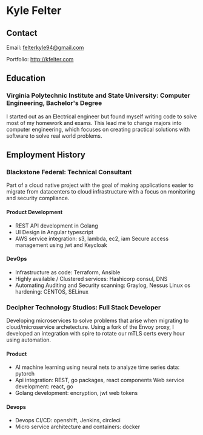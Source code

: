 # Kyle Felter
## Contact
Email: felterkyle94@gmail.com

Portfolio: http://kfelter.com 

## Education
### Virginia Polytechnic Institute and State University: Computer Engineering, Bachelor's Degree
I started out as an Electrical engineer but found myself writing code to solve most of my homework and exams. This lead me to change majors into computer engineering, which
focuses on creating practical solutions with software to solve real world problems.

## Employment History

### Blackstone Federal: Technical Consultant
Part of a cloud native project with the goal of making applications easier to migrate from datacenters to cloud infrastructure with a focus on monitoring and security compliance.

#### Product Development
- REST API development in Golang
- UI Design in Angular typescript
- AWS service integration: s3, lambda, ec2, iam Secure access management using jwt and Keycloak
#### DevOps
- Infrastructure as code: Terraform, Ansible
- Highly available / Clustered services: Hashicorp consul, DNS
- Automating Auditing and Security scanning: Graylog, Nessus Linux os hardening: CENTOS, SELinux

### Decipher Technology Studios: Full Stack Developer
Developing microservices to solve problems that arise when migrating to cloud/microservice archetecture. Using a fork of the Envoy proxy, I developed an integration with spire to rotate our mTLS certs every hour using automation.

#### Product
- AI machine learning using neural nets to analyze time series data: pytorch
- Api integration: REST, go packages, react components Web service development: react, go
- Golang development: encryption, jwt web tokens
#### Devops
- Devops CI/CD: openshift, Jenkins, circleci
- Micro service architecture and containers: docker



